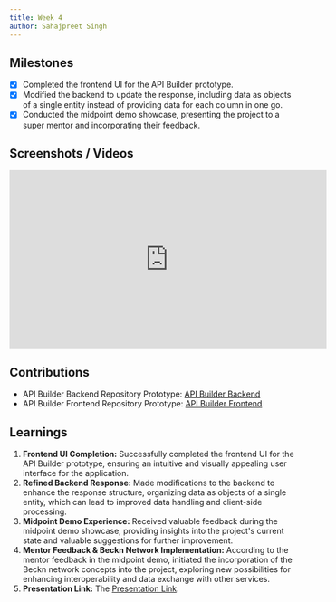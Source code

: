 ```yaml
---
title: Week 4
author: Sahajpreet Singh
---
```


## Milestones
- [x] Completed the frontend UI for the API Builder prototype.
- [x] Modified the backend to update the response, including data as objects of a single entity instead of providing data for each column in one go.
- [x] Conducted the midpoint demo showcase, presenting the project to a super mentor and incorporating their feedback.

## Screenshots / Videos 
<iframe width="560" height="315" src="https://www.youtube.com/embed/9RhNeyHlRQE" title="YouTube video player" frameborder="0" allow="accelerometer; autoplay; clipboard-write; encrypted-media; gyroscope; picture-in-picture; web-share" allowfullscreen></iframe>

## Contributions
- API Builder Backend Repository Prototype: [API Builder Backend](https://github.com/photon0205/api-builder-backend-prototype)
- API Builder Frontend Repository Prototype: [API Builder Frontend](https://github.com/photon0205/api-builder-frontend-prototype)

## Learnings
1. **Frontend UI Completion:** Successfully completed the frontend UI for the API Builder prototype, ensuring an intuitive and visually appealing user interface for the application.
2. **Refined Backend Response:** Made modifications to the backend to enhance the response structure, organizing data as objects of a single entity, which can lead to improved data handling and client-side processing.
3. **Midpoint Demo Experience:** Received valuable feedback during the midpoint demo showcase, providing insights into the project's current state and valuable suggestions for further improvement.
4. **Mentor Feedback & Beckn Network Implementation:** According to the mentor feedback in the midpoint demo, initiated the incorporation of the Beckn network concepts into the project, exploring new possibilities for enhancing interoperability and data exchange with other services.
5. **Presentation Link:** The [Presentation Link](https://docs.google.com/presentation/d/1XG1R41k6f7vgsAa3IcrvkEZZPMqn7PME/edit?usp=sharing&ouid=112529364050482120298&rtpof=true&sd=true).